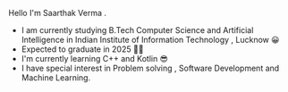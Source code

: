 
<!--
**Saavrm26/Saavrm26** is a ✨ _special_ ✨ repository because its `README.md` (this file) appears on your GitHub profile.

Here are some ideas to get you started:

- 🔭 I’m currently working on ...
- 🌱 I’m currently learning ...
- 👯 I’m looking to collaborate on ...
- 🤔 I’m looking for help with ...
- 💬 Ask me about ...
- 📫 How to reach me: ...
- 😄 Pronouns: ...
- ⚡ Fun fact: ...
-->
Hello I'm Saarthak Verma .

- I am currently studying B.Tech Computer Science and Artificial Intelligence in Indian Institute of Information Technology , Lucknow 😀 
- Expected to graduate in 2025 🧑‍🎓 
- I'm currently learning C++ and Kotlin 😎  
- I have special interest in Problem solving , Software Development and Machine Learning.  
